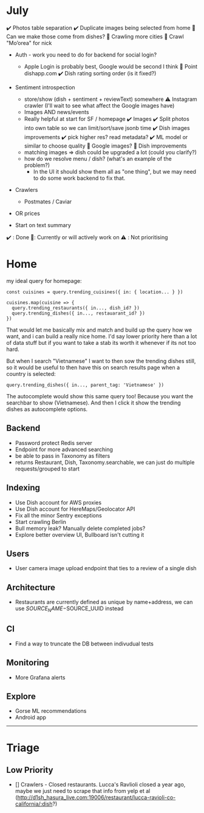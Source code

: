 # July

✔️ Photos table separation
✔️ Duplicate images being selected from home
  👷 Can we make those come from dishes?
👷 Crawling more cities
  👷 Crawl "Mo’orea" for nick
- Auth - work you need to do for backend for social login?
  - Apple Login is probably best, Google would be second I think
👷 Point dishapp.com
✔️ Dish rating sorting order (is it fixed?)
- Sentiment introspection
  - store/show (dish + sentiment + reviewText) somewhere
⚠️ Instagram crawler (I'll wait to see what affect the Google images have)
  - Images AND news/events
  - Really helpful at start for SF / homepage
✔️ Images
  ✔️ Split photos into own table so we can limit/sort/save jsonb time
  ✔️ Dish images improvements
    ✔️ pick higher res? read metadata?
    ✔️ ML model or similar to choose quality
  👷 Google images?
👷 Dish improvements
  - matching images => dish could be upgraded a lot (could you clarify?)
  - how do we resolve menu / dish? (what's an example of the problem?)
    - In the UI it should show them all as "one thing", but we may need to do some work backend to fix that.
- Crawlers
  - Postmates / Caviar

- OR prices
- Start on text summary

✔️ : Done
👷: Currently or will actively work on
⚠️ : Not prioritising

# Home

my ideal query for homepage:

```
const cuisines = query.trending_cuisines({ in: { location... } })

cuisines.map(cuisine => {
  query.trending_restaurants({ in..., dish_id? })
  query.trending_dishes({ in..., restauarant_id? })
})
```

That would let me basically mix and match and build up the query how we want, and i can build a really nice home. I'd say lower priority here than a lot of data stuff but if you want to take a stab its worth it whenever if its not too hard.

But when I search "Vietnamese" I want to then sow the trending dishes still, so it would be useful to then have this on search results page when a country is selected:

```
query.trending_dishes({ in..., parent_tag: 'Vietnamese' })
```

The autocomplete would show this same query too! Because you want the searchbar to show (Vietnamese). And then I click it show the trending dishes as autocomplete options.

## Backend

- Password protect Redis server
- Endpoint for more advanced searching
- be able to pass in Taxonomy as filters
- returns Restaurant, Dish, Taxonomy.searchable, we can just do multiple requests/grouped to start

## Indexing

- Use Dish account for AWS proxies
- Use Dish account for HereMaps/Geolocator API
- Fix all the minor Sentry exceptions
- Start crawling Berlin
- Bull memory leak? Manually delete completed jobs?
- Explore better overview UI, Bullboard isn't cutting it

## Users

- User camera image upload endpoint that ties to a review of a single dish

## Architecture

- Restaurants are currently defined as unique by name+address, we can use $SOURCE_NAME-$SOURCE_UUID instead

## CI

- Find a way to truncate the DB between indivudual tests

## Monitoring

- More Grafana alerts

## Explore

- Gorse ML recommendations
- Android app

---

# Triage

## Low Priority

- [] Crawlers - Closed restaurants. Lucca's Ravlioli closed a year ago, maybe we just need to scrape that info from yelp et al (http://d1sh_hasura_live.com:19006/restaurant/lucca-ravioli-co-california/:dish?)
